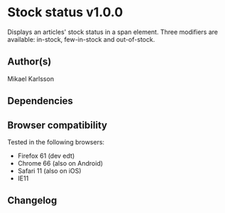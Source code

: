 # Stock status v1.0.0

Displays an articles' stock status in a span element. Three modifiers are available: in-stock, few-in-stock and out-of-stock.

## Author(s)

Mikael Karlsson

## Dependencies

## Browser compatibility

Tested in the following browsers:

* Firefox 61 (dev edt)
* Chrome 66 (also on Android)
* Safari 11 (also on iOS)
* IE11

## Changelog
